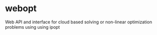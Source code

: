 # webopt
Web API and interface for cloud based solving or non-linear optimization problems using using ipopt
